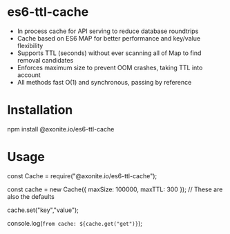 # es6-ttl-cache

- In process cache for API serving to reduce database roundtrips
- Cache based on ES6 MAP for better performance and key/value flexibility
- Supports TTL (seconds) without ever scanning all of Map to find removal candidates
- Enforces maximum size to prevent OOM crashes, taking TTL into account
- All methods fast O(1) and synchronous, passing by reference

# Installation

npm install @axonite.io/es6-ttl-cache

# Usage

const Cache = require("@axonite.io/es6-ttl-cache");

const cache = new Cache({ maxSize: 100000, maxTTL: 300 }); // These are also the defaults

cache.set("key","value");

console.log(`from cache: ${cache.get("get")}`);
